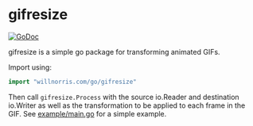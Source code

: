 # gifresize 

[![GoDoc](https://img.shields.io/badge/godoc-reference-blue)](https://pkg.go.dev/willnorris.com/go/gifresize)

gifresize is a simple go package for transforming animated GIFs.

Import using:

```go
import "willnorris.com/go/gifresize"
```

Then call `gifresize.Process` with the source io.Reader and destination
io.Writer as well as the transformation to be applied to each frame in the GIF.
See [example/main.go][] for a simple example.

[example/main.go]: ./example/main.go
